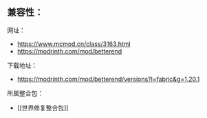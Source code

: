兼容性：
- 

网址：
- https://www.mcmod.cn/class/3163.html
- https://modrinth.com/mod/betterend

下载地址：
- https://modrinth.com/mod/betterend/versions?l=fabric&g=1.20.1

所属整合包：
- [[世界修复整合包]]
